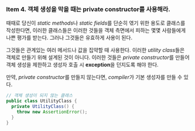 ### Item 4. 객체 생성을 막을 때는 private constructor를 사용해라.

때때로 당신이 *static methods*나 *static fields*를 단순히 엮기 위한 용도로 클래스를 작성한다면, 이러한 클래스들은 이러한 것들을 객체 측면에서 피하는 몇몇 사람들에게 나쁜 평가를 받는다. 그러나 그것들은 유효하게 사용이 된다.

그것들은 관계있는 여러 메서드나 값을 집약할 때 사용한다.
이러한 *utility class*들은 객체로 만들기 위해 설계된 것이 아니다.
이러한 것들은 *private constructor*를 만들어 객체 생성을 제한하고 생성자 호출 시 **exception**을 던지도록 해야 한다.

만약, *private constructor*를 만들지 않는다면, *compiler*가 기본 생성자를 만들 수 있다.

```java
// 객체 생성이 되지 않는 클래스
public class UtilityClass {
  private UtilityClass() {
    throw new AssertionError();
  }
}
```
